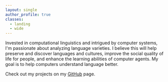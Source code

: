 ```yaml
---
layout: single
author_profile: true
classes:
  - landing
  - wide
---
```


Invested in computational linguistics and intrigued by computer systems, I'm passionate about analyzing language varieties. I believe this will help preserve and discover languages and cultures, improve the social quality of life for people, and enhance the learning abilities of computer agents. My goal is to help computers understand language better.

Check out my projects on my <a href="https://github.com/aeirya">GitHub</a> page.
